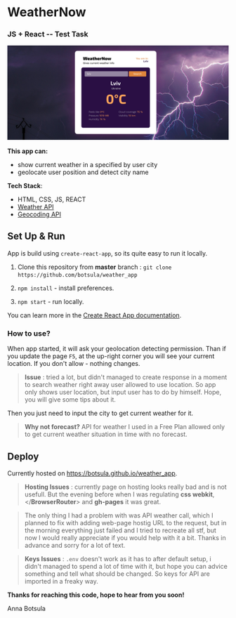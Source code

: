 # WeatherNow
### JS + React -- Test Task

![alt text](https://github.com/botsula/weather_app/blob/master/src/pictures/Screenshot%20from%202021-02-05%2014-22-52.png?raw=true)


**This app can:**
- show current weather in a specified by user city
- geolocate user position and detect city name

**Tech Stack**:
- HTML, CSS, JS, REACT
- [ Weather API ](https://weatherstack.com/http:// "weatherstack.com") 
- [Geocoding API](https://developers.google.com/maps/documentation/geocoding/overview "Geocoding API")

## Set Up & Run

App is build using `create-react-app`, so its quite easy to run it locally.

1. Clone this repository from **master** branch : `git clone https://github.com/botsula/weather_app`

2.  `npm install` - install preferences.

3. `npm start` - run locally.

You can learn more in the [Create React App documentation](https://facebook.github.io/create-react-app/docs/getting-started).

### How to use?

When app started, it will ask your geolocation detecting permission. Than if you update the page `F5`, at the up-right corner you will see your current location. If you don't allow - nothing changes.

> **Issue** : tried a lot, but didn't managed to create response in a moment to search weather right away user allowed to use location. So app only shows user location, but input user has to do by himself. Hope, you will give some tips about it.

Then you just need to input the city to get current weather for it.
> **Why not forecast?** API for weather I used in a Free Plan allowed only to get current weather situation in time with no forecast.

## Deploy

Currently hosted on https://botsula.github.io/weather_app.

> **Hosting Issues** : currently page on hosting looks really bad and is not usefull. But the evening before when I was regulating **css webkit**, </**BrowserRouter**> and **gh-pages** it was great. 

> The only thing I had a problem with was API weather call, which I planned to fix with adding web-page hostig URL to the request, but in the morning everything just failed and I tried to recreate all stf, but now I would really appreciate if you would help with it a bit. Thanks in advance and sorry for a lot of text.

> **Keys Issues** : `.env` doesn't work as it has to after default setup, i didn't managed to spend a lot of time with it, but hope you can advice something and tell what should be changed. So keys for API are imported in a freaky way.

**Thanks for reaching this code, hope to hear from you soon!** 

Anna Botsula
